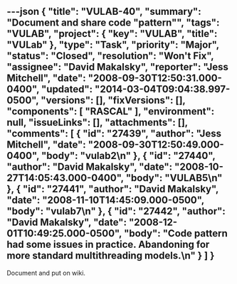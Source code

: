 ---json
{
  "title": "VULAB-40",
  "summary": "Document and share code \"pattern\"",
  "tags": "VULAB",
  "project": {
    "key": "VULAB",
    "title": "VULab"
  },
  "type": "Task",
  "priority": "Major",
  "status": "Closed",
  "resolution": "Won't Fix",
  "assignee": "David Makalsky",
  "reporter": "Jess Mitchell",
  "date": "2008-09-30T12:50:31.000-0400",
  "updated": "2014-03-04T09:04:38.997-0500",
  "versions": [],
  "fixVersions": [],
  "components": [
    "RASCAL"
  ],
  "environment": null,
  "issueLinks": [],
  "attachments": [],
  "comments": [
    {
      "id": "27439",
      "author": "Jess Mitchell",
      "date": "2008-09-30T12:50:49.000-0400",
      "body": "vulab2\n"
    },
    {
      "id": "27440",
      "author": "David Makalsky",
      "date": "2008-10-27T14:05:43.000-0400",
      "body": "VULAB5\n"
    },
    {
      "id": "27441",
      "author": "David Makalsky",
      "date": "2008-11-10T14:45:09.000-0500",
      "body": "vulab7\n"
    },
    {
      "id": "27442",
      "author": "David Makalsky",
      "date": "2008-12-01T10:49:25.000-0500",
      "body": "Code pattern had some issues in practice.  Abandoning for more standard multithreading models.\n"
    }
  ]
}
---
Document and put on wiki.

        